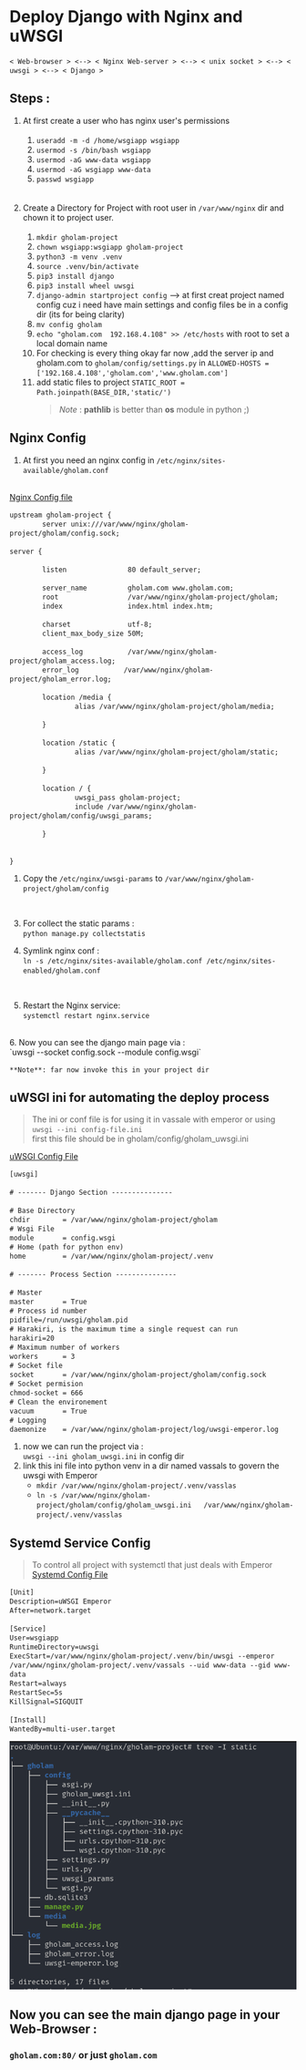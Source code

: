 # Deploy Django with Nginx and uWSGI

``` 
< Web-browser > <--> < Nginx Web-server > <--> < unix socket > <--> < uwsgi > <--> < Django >
```

## Steps : 
1. At first create a user who has nginx user's permissions </br></br>
    1. `useradd -m -d /home/wsgiapp wsgiapp`
    2. `usermod -s /bin/bash wsgiapp`
    3. `usermod -aG www-data wsgiapp`
    4. `usermod -aG wsgiapp www-data`
    5. `passwd wsgiapp`
</br></br></br>
2. Create a Directory for Project with root user in `/var/www/nginx` dir and chown it to project user.</br></br>
    1. `mkdir gholam-project`
    2. `chown wsgiapp:wsgiapp gholam-project`
    3. `python3 -m venv .venv`
    4. `source .venv/bin/activate`
    5. `pip3 install django`
    6. `pip3 install wheel uwsgi`
    7. `django-admin startproject config` --> at first creat project named config cuz i need have main settings and config files be in a config  dir (its for being clarity)
    8. `mv config gholam` 
    9. `echo "gholam.com  192.168.4.108" >> /etc/hosts` with root to set a local domain name
    10. For checking is every thing okay far now ,add the server ip and gholam.com to `gholam/config/settings.py` in `ALLOWED-HOSTS = ['192.168.4.108','gholam.com','www.gholam.com']`
    11. add static files to project `STATIC_ROOT = Path.joinpath(BASE_DIR,'static/')` 
        > _Note_ : **pathlib** is better than **os** module in python ;)

## Nginx Config
1. At first you need an nginx config in `/etc/nginx/sites-available/gholam.conf ` </br></br>

[Nginx Config file](https://github.com/alimehr75/Devops_Challanges/blob/main/uwsgi-task/gholam_nginx.conf)

```
upstream gholam-project {
        server unix:///var/www/nginx/gholam-project/gholam/config.sock;

server {

        listen               80 default_server;

        server_name          gholam.com www.gholam.com;
        root                 /var/www/nginx/gholam-project/gholam;
        index                index.html index.htm;

        charset              utf-8;
        client_max_body_size 50M;

        access_log           /var/www/nginx/gholam-project/gholam_access.log;
        error_log           /var/www/nginx/gholam-project/gholam_error.log;

        location /media {
                alias /var/www/nginx/gholam-project/gholam/media;

        }

        location /static {
                alias /var/www/nginx/gholam-project/gholam/static;

        }

        location / {
                uwsgi_pass gholam-project;
                include /var/www/nginx/gholam-project/gholam/config/uwsgi_params;

        }


}
```
1. Copy the `/etc/nginx/uwsgi-params` to `/var/www/nginx/gholam-project/gholam/config`
</br>

3. For collect the static params :</br>
   `python manage.py collectstatis `

4. Symlink nginx conf  : </br>
`ln -s /etc/nginx/sites-available/gholam.conf /etc/nginx/sites-enabled/gholam.conf`
</br>

5. Restart the Nginx service: </br>
   `systemctl restart nginx.service`
</br>
6. Now you can see the django main page via : </br>
`uwsgi --socket config.sock --module config.wsgi` 

    **Note**: far now invoke this in your project dir

## uWSGI ini for automating the deploy process
> The ini or conf file is for using it in vassale with emperor or using `uwsgi --ini config-file.ini` </br>
first this file should be in gholam/config/gholam_uwsgi.ini

[uWSGI Config File](https://github.com/alimehr75/Devops_Challanges/blob/main/uwsgi-task/gholam_uwsgi.ini)

```
[uwsgi]

# ------- Django Section ---------------

# Base Directory 
chdir        = /var/www/nginx/gholam-project/gholam
# Wsgi File
module       = config.wsgi
# Home (path for python env)
home         = /var/www/nginx/gholam-project/.venv

# ------- Process Section ---------------

# Master 
master       = True 
# Process id number
pidfile=/run/uwsgi/gholam.pid
# Harakiri, is the maximum time a single request can run
harakiri=20
# Maximum number of workers 
workers      = 3
# Socket file
socket       = /var/www/nginx/gholam-project/gholam/config.sock
# Socket permision
chmod-socket = 666
# Clean the environement
vacuum       = True 
# Logging
daemonize    = /var/www/nginx/gholam-project/log/uwsgi-emperor.log
```
1. now we can run the project via : </br>
`uwsgi --ini gholam_uwsgi.ini` in config dir</br>
2. link this ini file into python venv in a dir named vassals to govern the uwsgi with Emperor </br>
   * `mkdir /var/www/nginx/gholam-project/.venv/vasslas `</br>
   * `ln -s /var/www/nginx/gholam-project/gholam/config/gholam_uwsgi.ini   /var/www/nginx/gholam-project/.venv/vasslas` </br>

## Systemd Service Config
> To control all project with systemctl that just deals with Emperor
[Systemd Config File](https://github.com/alimehr75/Devops_Challanges/blob/main/uwsgi-task/emperor.uwsgi.service)

```
[Unit]
Description=uWSGI Emperor 
After=network.target

[Service]
User=wsgiapp
RuntimeDirectory=uwsgi
ExecStart=/var/www/nginx/gholam-project/.venv/bin/uwsgi --emperor /var/www/nginx/gholam-project/.venv/vassals --uid www-data --gid www-data 
Restart=always
RestartSec=5s
KillSignal=SIGQUIT

[Install]
WantedBy=multi-user.target

```
![](https://github.com/alimehr75/Devops_Challanges/blob/main/uwsgi-task/Whole_dir.png?raw=true)

## Now you can see the main django page in your Web-Browser : 

### **`gholam.com:80/`** or just **`gholam.com`**
